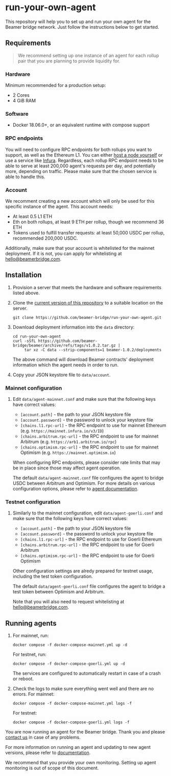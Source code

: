 # run-your-own-agent

This repository will help you to set up and run your own agent for the Beamer
bridge network. Just follow the instructions below to get started.

## Requirements

> We recommend setting up one instance of an agent for each rollup pair that you
> are planning to provide liquidity for.

### Hardware

Minimum recommended for a production setup:
* 2 Cores
* 4 GiB RAM

### Software
* Docker 18.06.0+, or an equivalent runtime with compose support

### RPC endpoints

You will need to configure RPC endpoints for both rollups you want to support,
as well as the Ethereum L1. You can either [host a node
yourself](https://ethereum.org/en/developers/docs/nodes-and-clients/run-a-node/)
or use a service like [Infura](https://infura.io/). Regardless, each rollup RPC
endpoint needs to be able to serve at least 200,000 agent's requests per day,
and potentially more, depending on traffic. Please make sure that the chosen
service is able to handle this.

### Account

We recomment creating a new account which will only be used for this specific
instance of the agent. This account needs:
* At least 0.5 L1 ETH
* Eth on both rollups, at least 9 ETH per rollup, though we recommend 36 ETH
* Tokens used to fulfill transfer requests: at least 50,000 USDC per rollup,
  recommended 200,000 USDC.

Additionally, make sure that your account is whitelisted for the mainnet deployment.
If it is not, you can apply for whitelisting at hello@beamerbridge.com.


## Installation
1. Provision a server that meets the hardware and software requirements listed
   above.

1. Clone the [current version of this
   repository](https://github.com/beamer-bridge/run-your-own-agent) to
   a suitable location on the server.

   ```shell
   git clone https://github.com/beamer-bridge/run-your-own-agent.git
   ```

1. Download deployment information into the `data` directory:

    ```shell
    cd run-your-own-agent
    curl -sSfL https://github.com/beamer-bridge/beamer/archive/refs/tags/v1.0.2.tar.gz |
         tar xz -C data --strip-components=1 beamer-1.0.2/deployments
    ```

    The above command will download Beamer contracts' deployment information which the
    agent needs in order to run.

1. Copy your JSON keystore file to `data/account`.


### Mainnet configuration

1. Edit `data/agent-mainnet.conf` and make sure that the following keys have correct values:

   - `[account.path]` - the path to your JSON keystore file
   - `[account.password]` - the password to unlock your keystore file
   - `[chains.l1.rpc-url]` - the RPC endpoint to use for mainnet Ethereum (e.g. `https://mainnet.infura.io/v3/ID`)
   - `[chains.arbitrum.rpc-url]` - the RPC endpoint to use for mainnet Arbitrum (e.g. `https://arb1.arbitrum.io/rpc`)
   - `[chains.optimism.rpc-url]` - the RPC endpoint to use for mainnet Optimism (e.g. `https://mainnet.optimism.io`)

   When configuring RPC endpoints, please consider rate limits that may be in
   place since those may affect agent operation.

   The default `data/agent-mainnet.conf` file configures the agent to bridge USDC
   between Arbitrum and Optimism. For more details on various configuration options, please
   refer to [agent documentation](https://docs.beamerbridge.com/configuration.html).


### Testnet configuration

1. Similarly to the mainnet configuration, edit `data/agent-goerli.conf` and make
   sure that the following keys have correct values:

   - `[account.path]` - the path to your JSON keystore file
   - `[account.password]` - the password to unlock your keystore file
   - `[chains.l1.rpc-url]` - the RPC endpoint to use for Goerli Ethereum
   - `[chains.arbitrum.rpc-url]` - the RPC endpoint to use for Goerli Arbitrum
   - `[chains.optimism.rpc-url]` - the RPC endpoint to use for Goerli Optimism

   Other configuration settings are alredy prepared for testnet usage,
   including the test token configuration.

   The default `data/agent-goerli.conf` file configures the agent to bridge a
   test token between Optimism and Arbitrum.

   Note that you will also need to request whitelisting at hello@beamerbridge.com.

## Running agents

1. For mainnet, run:

   ```
   docker compose -f docker-compose-mainnet.yml up -d
   ```

   For testnet, run:

   ```
   docker compose -f docker-compose-goerli.yml up -d
   ```

   The services are configured to automatically restart in case of a crash or reboot.

1. Check the logs to make sure everything went well and there are no errors.
   For mainnet:

   ```
   docker compose -f docker-compose-mainnet.yml logs -f
   ```

   For testnet:

   ```
   docker compose -f docker-compose-goerli.yml logs -f
   ```

You are now running an agent for the Beamer bridge. Thank you and please
[contact us](mailto:contact@beamerbridge.com) in case of any problems.

For more information on running an agent and updating to new agent versions,
please refer to [documentation](https://docs.beamerbridge.com/running.html).

We recommend that you provide your own monitoring. Setting up agent monitoring
is out of scope of this document.
